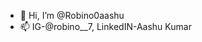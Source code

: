 - 👋 Hi, I’m @Robino0aashu
- 📫 IG-@robino__7, LinkedIN-Aashu Kumar

<!---
Robino0aashu/Robino0aashu is a ✨ special ✨ repository because its `README.md` (this file) appears on your GitHub profile.
You can click the Preview link to take a look at your changes.
--->
